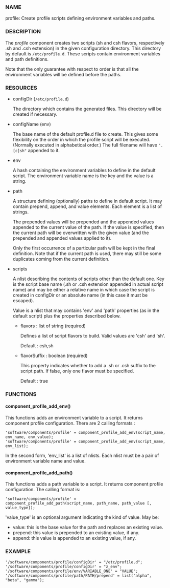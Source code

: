 
### NAME

profile: Create profile scripts defining environment variables and paths.

### DESCRIPTION

The _profile_ component creates two scripts (sh and csh flavors, respectively .sh and .csh extension) in
the given configuration directory. This directory by default is
`/etc/profile.d`. These scripts contain environment variables and path
definitions.

Note that the only guarantee with respect to order is that all the
environment variables will be defined before the paths.

### RESOURCES

- configDir (`/etc/profile.d`)

    The directory which contains the generated files. This directory will
    be created if necessary.

- configName (env)

    The base name of the default profile.d file to create. This gives some
    flexibility on the order in which the profile script will be executed.
    (Normally executed in alphabetical order.) The full filename will
    have `".[c]sh"` appended to it.

- env

    A hash containing the environment variables to define in the default script.
    The environment variable name is the key and the value is a string.

- path

    A structure defining (optionally) paths to define in default script.
    It may contain prepend, append, and value elements. Each element is a list of strings.

    The prepended values will be prepended and the appended values
    appended to the current value of the path. If the value is specified,
    then the current path will be overwritten with the given value (and
    the prepended and appended values applied to it).

    Only the first occurrence of a particular path will be kept in the
    final definition. Note that if the current path is used, there may
    still be some duplicates coming from the current definition.

- scripts

    A nlist describing the contents of scripts other than the default one. Key is the script base name
    (.sh or .csh extension appended in actual script name) and may be either a relative name
    in which case the script is created in configDir or an absolute name (in this case it must be escaped).

    Value is a nlist that may contains 'env' and 'path' properties (as in the default script)
    plus the properties described below.

    - flavors : list of string (required)

        Defines a list of script flavors to build. Valid values are 'csh' and 'sh'.

        Default : csh,sh

    - flavorSuffix : boolean (required)

        This property indicates whether to add a .sh or .csh suffix to the script path.
        If false, only one flavor must be specified.

        Default : true

### FUNCTIONS

#### component\_profile\_add\_env()

This functions adds an environment variable to a script. It returns component profile configuration. There are 2
calling formats :

    'software/components/profile' = component_profile_add_env(script_name, env_name, env_value);
    'software/components/profile' = component_profile_add_env(script_name, env_list);

In the second form, 'env\_list' is a list of nlists. Each nlist must be a pair of environment variable name and value.

#### component\_profile\_add\_path()

This functions adds a path variable to a script. It returns component profile configuration. The calling format is:

    'software/components/profile' = component_profile_add_path(script_name, path_name, path_value [, value_type]);

'value\_type' is an optional argument indicating the kind of value. May be:

- value: this is the base value for the path and replaces an existing value.
- prepend: this value is prepended to an existing value, if any.
- append: this value is appended to an existing value, if any.

### EXAMPLE

    '/software/components/profile/configDir' = "/etc/profile.d";
    '/software/components/profile/configDir' = "z_env";
    '/software/components/profile/env/VARIABLE_ONE' = "VALUE";
    '/software/components/profile/path/PATH/prepend' = list("alpha", "beta", "gamma");

